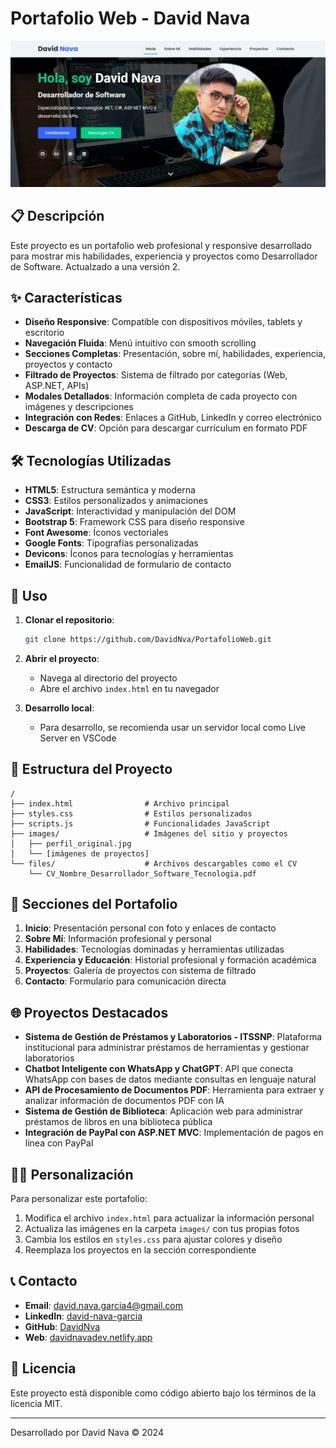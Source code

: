# Portafolio Web - David Nava

![Banner del Portafolio](images/PortafolioWeb.webp)

## 📋 Descripción

Este proyecto es un portafolio web profesional y responsive desarrollado para mostrar mis habilidades, experiencia y proyectos como Desarrollador de Software. Actualzado a una versión 2.

## ✨ Características

- **Diseño Responsive**: Compatible con dispositivos móviles, tablets y escritorio
- **Navegación Fluida**: Menú intuitivo con smooth scrolling
- **Secciones Completas**: Presentación, sobre mí, habilidades, experiencia, proyectos y contacto
- **Filtrado de Proyectos**: Sistema de filtrado por categorías (Web, ASP.NET, APIs)
- **Modales Detallados**: Información completa de cada proyecto con imágenes y descripciones
- **Integración con Redes**: Enlaces a GitHub, LinkedIn y correo electrónico
- **Descarga de CV**: Opción para descargar currículum en formato PDF

## 🛠️ Tecnologías Utilizadas

- **HTML5**: Estructura semántica y moderna
- **CSS3**: Estilos personalizados y animaciones
- **JavaScript**: Interactividad y manipulación del DOM
- **Bootstrap 5**: Framework CSS para diseño responsive
- **Font Awesome**: Íconos vectoriales
- **Google Fonts**: Tipografías personalizadas
- **Devicons**: Íconos para tecnologías y herramientas
- **EmailJS**: Funcionalidad de formulario de contacto

## 🚀 Uso

1. **Clonar el repositorio**:
   ```bash
   git clone https://github.com/DavidNva/PortafolioWeb.git
   ```

2. **Abrir el proyecto**:
   - Navega al directorio del proyecto
   - Abre el archivo `index.html` en tu navegador

3. **Desarrollo local**:
   - Para desarrollo, se recomienda usar un servidor local como Live Server en VSCode

## 📁 Estructura del Proyecto

```
/
├── index.html                # Archivo principal
├── styles.css                # Estilos personalizados
├── scripts.js                # Funcionalidades JavaScript
├── images/                   # Imágenes del sitio y proyectos
│   ├── perfil_original.jpg
│   └── [imágenes de proyectos]
└── files/                    # Archivos descargables como el CV
    └── CV_Nombre_Desarrollador_Software_Tecnologia.pdf
```

## 📱 Secciones del Portafolio

1. **Inicio**: Presentación personal con foto y enlaces de contacto
2. **Sobre Mí**: Información profesional y personal
3. **Habilidades**: Tecnologías dominadas y herramientas utilizadas
4. **Experiencia y Educación**: Historial profesional y formación académica
5. **Proyectos**: Galería de proyectos con sistema de filtrado
6. **Contacto**: Formulario para comunicación directa

## 🌐 Proyectos Destacados

- **Sistema de Gestión de Préstamos y Laboratorios - ITSSNP**: Plataforma institucional para administrar préstamos de herramientas y gestionar laboratorios
- **Chatbot Inteligente con WhatsApp y ChatGPT**: API que conecta WhatsApp con bases de datos mediante consultas en lenguaje natural
- **API de Procesamiento de Documentos PDF**: Herramienta para extraer y analizar información de documentos PDF con IA
- **Sistema de Gestión de Biblioteca**: Aplicación web para administrar préstamos de libros en una biblioteca pública
- **Integración de PayPal con ASP.NET MVC**: Implementación de pagos en línea con PayPal

## 👨‍💻 Personalización

Para personalizar este portafolio:

1. Modifica el archivo `index.html` para actualizar la información personal
2. Actualiza las imágenes en la carpeta `images/` con tus propias fotos
3. Cambia los estilos en `styles.css` para ajustar colores y diseño
4. Reemplaza los proyectos en la sección correspondiente

## 📞 Contacto

- **Email**: david.nava.garcia4@gmail.com
- **LinkedIn**: [david-nava-garcia](https://www.linkedin.com/in/david-nava-garcia/)
- **GitHub**: [DavidNva](https://github.com/DavidNva)
- **Web**: [davidnavadev.netlify.app](https://davidnavadev.netlify.app)

## 📄 Licencia

Este proyecto está disponible como código abierto bajo los términos de la licencia MIT.

---

Desarrollado por David Nava © 2024